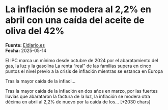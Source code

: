 # La inflación se modera al 2,2% en abril con una caída del aceite de oliva del 42%

**Fuente:** [Eldiario.es](https://www.eldiario.es/economia/inflacion-modera-2-2-abril-caida-aceite-oliva-42_1_12297029.html)  
**Fecha:** 2025-05-14

El IPC marca un mínimo desde octubre de 2024 por el abaratamiento del gas, la luz y la gasolina
La renta “real” de las familias supera en cinco puntos el nivel previo a la crisis de inflación mientras se estanca en Europa

 Tras la mayor caída de la inflaci…

Tras la mayor caída de la inflación en dos años en marzo, por las fuertes lluvias que abarataron la factura de la luz, la inflación se modera otra décima en abril al 2,2% de nuevo por la caída de los… [+2030 chars]
